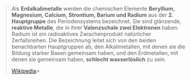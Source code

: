 > Als **Erdalkalimetalle** werden die chemischen Elemente **Beryllium, Magnesium, Calcium, Strontium, Barium und Radium** aus der **2. Hauptgruppe** des Periodensystems bezeichnet. Sie sind glänzende, **reaktive Metalle**, die in ihrer **Valenzschale zwei Elektronen** haben. Radium ist ein radioaktives Zwischenprodukt natürlicher Zerfallsreihen. Die Bezeichnung leitet sich von den beiden benachbarten Hauptgruppen ab, den Alkalimetallen, mit denen sie die Bildung starker Basen gemeinsam haben, und den Erdmetallen, mit denen sie gemeinsam haben, **schlecht wasserlöslich** zu sein.
>
> [Wikipedia](https://de.wikipedia.org/wiki/Erdalkalimetalle)>
